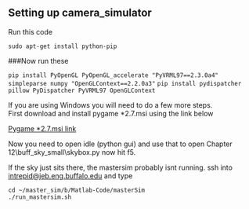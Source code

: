 Setting up camera_simulator
---------------------------
Run this code

`sudo apt-get install python-pip`

###Now run these 

`pip install PyOpenGL PyOpenGL_accelerate "PyVRML97==2.3.0a4" simpleparse numpy "OpenGLContext==2.2.0a3"` 
`pip install pydispatcher pillow PyDispatcher PyVRML97 OpenGLContext`

If you are using Windows you will need to do a few more steps.  
First download and install pygame *2.7.msi using the link below

[Pygame *2.7.msi link](http://www.pygame.org/download.shtml)

Now you need to open idle (python gui) and use that to open Chapter 12\buff_sky_small\skybox.py
now hit f5.

If the sky just sits there, the mastersim probably isnt running.
ssh into intrepid@jeb.eng.buffalo.edu and type

`cd ~/master_sim/b/Matlab-Code/masterSim`   
`./run_mastersim.sh`


